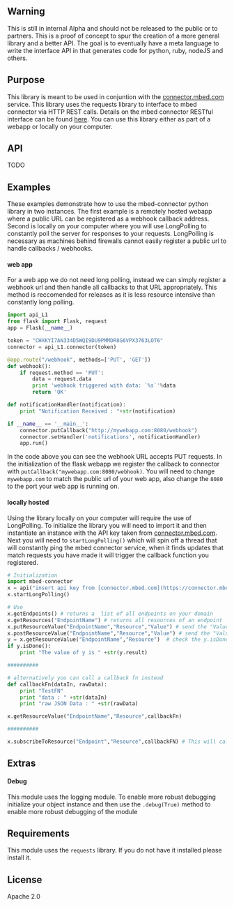 ## Warning
This is still in internal Alpha and should not be released to the public or to partners. This is a proof of concept to spur the creation of a more general library and a better API. The goal is to eventually have a meta language to write the interface API in that generates code for python, ruby, nodeJS and others. 

## Purpose
This library is meant to be used in conjuntion with the [connector.mbed.com](www.connector.mbed.com) service. This library uses the requests library to interface to mbed connector via HTTP REST calls. Details on the mbed connector RESTful interface can be found [here](https://docs.mbed.com/docs/mbed-client-guide/en/latest/Introduction/#how-to-use-the-api). You can use this library either as part of a webapp or locally on your computer.

## API
TODO

## Examples
These examples demonstrate how to use the mbed-connector python library in two instances. The first example is a remotely hosted webapp where a public URL can be registered as a webhook callback address. Second is locally on your computer where you will use LongPolling to constantly poll the server for responses to your requests. LongPolling is necessary as machines behind firewalls cannot easily register a public url to handle callbacks / webhooks.  
#### web app
For a web app we do not need long polling, instead we can simply register a webhook url and then handle all callbacks to that URL appropriately. This method is reccomended for releases as it is less resource intensive than constantly long polling. 
```python
import api_L1
from flask import Flask, request
app = Flask(__name__)

token = "CHXKYI7AN334D5WQI9DU9PMMDR8G6VPX3763LOT6"
connector = api_L1.connector(token)

@app.route("/webhook", methods=['PUT', 'GET'])
def webhook():
    if request.method == 'PUT':
        data = request.data
        print 'webhook triggered with data: `%s`'%data
        return 'OK'

def notificationHandler(notification):
    print "Notification Received : "+str(notification)

if __name__ == '__main__':
    connector.putCallback("http://mywebapp.com:8080/webhook")
    connector.setHandler('notifications', notificationHandler)
    app.run()
```
In the code above you can see the webhook URL accepts PUT requests. In the initialization of the flask webapp we register the callback to connector with `putCallback("mywebapp.com:8080/webhook)`. You will need to change `mywebapp.com` to match the public url of your web app, also change the `8080` to the port your web app is running on.


#### locally hosted
Using the library locally on your computer will require the use of LongPolling. To initialize the library you will need to import it and then instantiate an instance with the API key taken from [connector.mbed.com](https://connector.mbed.com/#accesskeys). Next you will need to `startLongPolling()` which will spin off a thread that will constantly ping the mbed connector service, when it finds updates that match requests you have made it will trigger the callback function you registered. 

```python
# Initialization
import mbed-connector
x = api("insert api key from [connector.mbed.com](https://connector.mbed.com/#accesskeys)")
x.startLongPolling()

# Use 
x.getEndpoints() # returns a  list of all endpoints on your domain
x.getResources("EndpointName") # returns all resources of an endpoint
x.putResourceValue("EndpointName","Resource","Value") # send the "Value" to the "Resource" over a PUT request
x.postResourceValue("EndpointName","Resource","Value") # send the "Value" to the "Resource" over a POST request
y = x.getResourceValue("EndpointName","Resource")  # check the y.isDone() funciton to see when the request completes, the result will then be in y.result. The Resource should be of the form "/X/Y/Z"
if y.isDone():
    print "The value of y is " +str(y.result)

##########

# alternatively you can call a callback fn instead
def callbackFn(dataIn, rawData):
    print "TestFN"
    print "data : " +str(dataIn)
    print "raw JSON Data : " +str(rawData)

x.getResourceValue("EndpointName","Resource",callbackFn)

##########

x.subscribeToResource("Endpoint","Resource",callbackFN) # This will call the callbackFn every time the Endpoint/Resource value changes.

```

## Extras
#### Debug
This module uses the logging module. To enable more robust debugging initialize your object instance and then use the `.debug(True)` method to enable more robust debugging of the module

## Requirements
This module uses the `requests` library. If you do not have it installed please install it. 

## License
Apache 2.0
